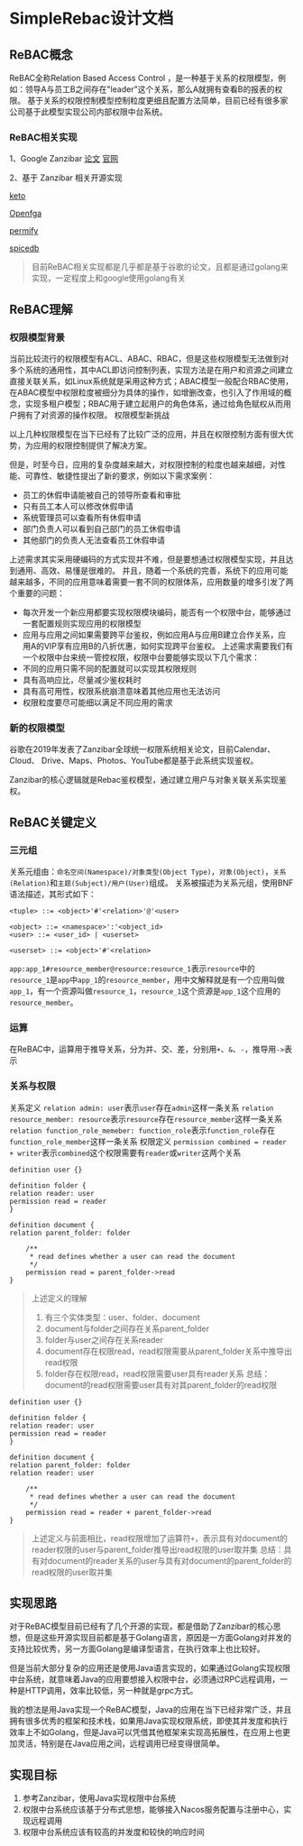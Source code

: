 # SimpleRebac设计文档

## ReBAC概念
ReBAC全称Relation Based Access Control ，是一种基于关系的权限模型，例如：领导A与员工B之间存在"leader"这个关系，那么A就拥有查看B的报表的权限。
基于关系的权限控制模型控制粒度更细且配置方法简单，目前已经有很多家公司基于此模型实现公司内部权限中台系统。

### ReBAC相关实现
1、Google Zanzibar [论文](https://research.google/pubs/pub48190/) [官网](https://zanzibar.academy/)

2、基于 Zanzibar 相关开源实现

[keto](https://github.com/ory/keto)

[Openfga](https://github.com/openfga/openfga)

[permify](https://github.com/Permify/permify)

[spicedb](https://github.com/authzed/spicedb)

> 目前ReBAC相关实现都是几乎都是基于谷歌的论文，且都是通过golang来实现，一定程度上和google使用golang有关

## ReBAC理解
### 权限模型背景
当前比较流行的权限模型有ACL、ABAC、RBAC，但是这些权限模型无法做到对多个系统的通用性，其中ACL即访问控制列表，实现方法是在用户和资源之间建立直接关联关系，如Linux系统就是采用这种方式；ABAC模型一般配合RBAC使用，在ABAC模型中权限粒度被细分为具体的操作，如增删改查，也引入了作用域的概念，实现多租户模型；RBAC用于建立起用户的角色体系，通过给角色赋权从而用户拥有了对资源的操作权限。
权限模型新挑战


以上几种权限模型在当下已经有了比较广泛的应用，并且在权限控制方面有很大优势，为应用的权限控制提供了解决方案。

但是，时至今日，应用的复杂度越来越大，对权限控制的粒度也越来越细，对性能、可靠性、敏捷性提出了新的要求，例如以下需求案例：

- 员工的休假申请能被自己的领导所查看和审批 
- 只有员工本人可以修改休假申请 
- 系统管理员可以查看所有休假申请 
- 部门负责人可以看到自己部门的员工休假申请 
- 其他部门的负责人无法查看员工休假申请

上述需求其实采用硬编码的方式实现并不难，但是要想通过权限模型实现，并且达到通用、高效、易懂是很难的。
并且，随着一个系统的完善，系统下的应用可能越来越多，不同的应用意味着需要一套不同的权限体系，应用数量的增多引发了两个重要的问题：

- 每次开发一个新应用都要实现权限模块编码，能否有一个权限中台，能够通过一套配置规则实现应用的权限模型 
- 应用与应用之间如果需要跨平台鉴权，例如应用A与应用B建立合作关系，应用A的VIP享有应用B的八折优惠，如何实现跨平台鉴权。
上述需求需要我们有一个权限中台来统一管控权限，权限中台要能够实现以下几个需求： 
- 不同的应用只需不同的配置就可以实现其权限规则 
- 具有高响应比，尽量减少鉴权耗时 
- 具有高可用性，权限系统崩溃意味着其他应用也无法访问 
- 权限粒度要尽可能细以满足不同应用的需求

### 新的权限模型
谷歌在2019年发表了Zanzibar全球统一权限系统相关论文，目前Calendar、Cloud、 Drive、Maps、Photos、YouTube都是基于此系统实现鉴权。

Zanzibar的核心逻辑就是Rebac鉴权模型，通过建立用户与对象关联关系实现鉴权。
## ReBAC关键定义
### 三元组
关系元组由：`命名空间(Namespace)/对象类型(Object Type)`，`对象(Object)`，`关系(Relation)`和`主题(Subject)/用户(User)`组成。
关系被描述为关系元组，使用BNF语法描述，其形式如下：

```dsl
<tuple> ::= <object>'#'<relation>'@'<user>

<object> ::= <namespace>':'<object_id>
<user> ::= <user_id> | <userset>

<userset> ::= <object>'#'<relation>
```

`app:app_1#resource_member@resource:resource_1`表示`resource`中的`resource_1`是`app`中`app_1`的`resource_member`，用中文解释就是有一个应用叫做`app_1`，有一个资源叫做`resource_1`，`resource_1`这个资源是`app_1`这个应用的`resource_member`。
### 运算
在ReBAC中，运算用于推导关系，分为并、交、差，分别用`+`、`&`、`-`，推导用`->`表示
### 关系与权限
关系定义
`relation admin: user`表示`user`存在`admin`这样一条关系
`relation resource_member: resource`表示`resource`存在`resource_member`这样一条关系
`relation function_role_memeber: function_role`表示`function_role`存在`function_role_member`这样一条关系
权限定义
`permission combined = reader + writer`表示`combined`这个权限需要有`reader`或`writer`这两个关系

```dsl
definition user {}

definition folder {
relation reader: user
permission read = reader
}

definition document {
relation parent_folder: folder

    /**
     * read defines whether a user can read the document
     */
    permission read = parent_folder->read
}
```

>上述定义的理解
> 1. 有三个实体类型：user、folder、document
> 2. document与folder之间存在关系parent_folder
> 3. folder与user之间存在关系reader
> 4. document存在权限read，read权限需要从parent_folder关系中推导出read权限
> 5. folder存在权限read，read权限需要user具有reader关系
   总结：document的read权限需要user具有对其parent_folder的read权限

```dsl
definition user {}

definition folder {
relation reader: user
permission read = reader
}

definition document {
relation parent_folder: folder
relation reader: user

    /**
     * read defines whether a user can read the document
     */
    permission read = reader + parent_folder->read
}
```
> 上述定义与前面相比，read权限增加了运算符`+`，表示具有对document的reader权限的user与parent_folder推导出read权限的user取并集
总结：具有对document的reader关系的user与具有对document的parent_folder的read权限的user取并集

## 实现思路
对于ReBAC模型目前已经有了几个开源的实现，都是借助了Zanzibar的核心思想，但是这些开源实现目前都是基于Golang语言，原因是一方面Golang对并发的支持比较优秀，另一方面Golang是编译型语言，在执行效率上也比较好。

但是当前大部分复杂的应用还是使用Java语言实现的，如果通过Golang实现权限中台系统，就意味着Java的应用要想接入权限中台，必须通过RPC远程调用，一种是HTTP调用，效率比较低，另一种就是grpc方式。

我的想法是用Java实现一个ReBAC模型，Java的应用在当下已经非常广泛，并且拥有很多优秀的框架和技术栈，如果用Java实现权限系统，即使其并发度和执行效率上不如Golang，但是Java可以凭借其他框架来实现高拓展性，在应用上也更加灵活，特别是在Java应用之间，远程调用已经变得很简单。

## 实现目标

1. 参考Zanzibar，使用Java实现权限中台系统
2. 权限中台系统应该基于分布式思想，能够接入Nacos服务配置与注册中心，实现远程调用
3. 权限中台系统应该有较高的并发度和较快的响应时间
